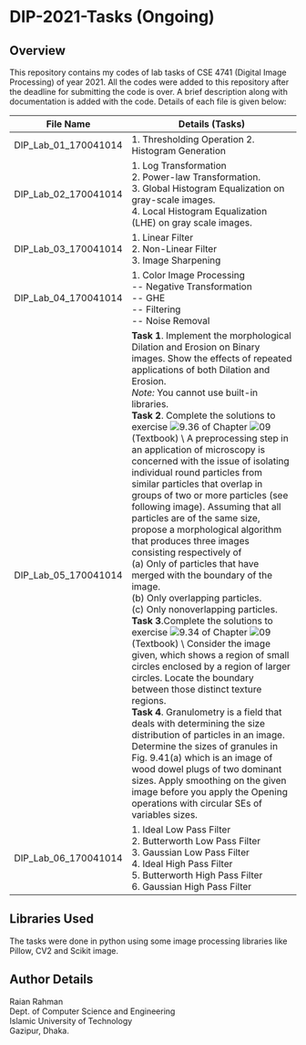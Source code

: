 # DIP-2021-Tasks (Ongoing)

## Overview 

This repository contains my codes of lab tasks of CSE 4741 (Digital Image Processing) of year 2021.  All the codes were added to this repository after the deadline for submitting the code is over. A brief description along with documentation is added with the code. Details of each file is given below:

| File Name  | Details (Tasks)    |
|--|--|
| DIP_Lab_01_170041014 | 1. Thresholding Operation 2. Histogram Generation  |
| DIP_Lab_02_170041014 | 1.  Log Transformation <br>  2. Power-law Transformation. <br> 3. Global Histogram Equalization on gray-scale images.<br> 4. Local Histogram Equalization (LHE) on gray scale images.  |
| DIP_Lab_03_170041014 | 1. Linear Filter <br> 2. Non-Linear Filter <br> 3. Image Sharpening   |
| DIP_Lab_04_170041014 | 1. Color Image Processing <br> -- Negative Transformation <br> -- GHE <br> -- Filtering <br> -- Noise Removal   |
| DIP_Lab_05_170041014 | **Task 1**. Implement the morphological Dilation and Erosion on Binary images. Show the effects of repeated applications of both Dilation and Erosion. <br> *Note:* You cannot use built-in libraries. <br> **Task 2**. Complete the solutions to exercise ![$9.36$](https://render.githubusercontent.com/render/math?math=9.36&mode=inline) of Chapter ![$09$](https://render.githubusercontent.com/render/math?math=09&mode=inline) (Textbook) \ A preprocessing step in an application of microscopy is concerned with the issue of isolating individual round particles from similar particles that overlap in groups of two or more particles (see following image). Assuming that all particles are of the same size, propose a morphological algorithm that produces three images consisting respectively of <br> (a) Only of particles that have merged with the boundary of the image. <br>(b) Only overlapping particles. <br> (c) Only nonoverlapping particles.  <br>**Task 3**.Complete the solutions to exercise ![$9.34$](https://render.githubusercontent.com/render/math?math=9.34&mode=inline) of Chapter ![$09$](https://render.githubusercontent.com/render/math?math=09&mode=inline) (Textbook) \ Consider the image given, which shows a region of small circles enclosed by a region of larger circles. Locate the boundary between those distinct texture regions.  <br> **Task 4**. Granulometry is a field that deals with determining the size distribution of particles in an image. Determine the sizes of granules in Fig. 9.41(a) which is an image of wood dowel plugs of two dominant sizes. Apply smoothing on the given image before you apply the Opening operations with circular SEs of variables sizes. |
| DIP_Lab_06_170041014 |  1. Ideal Low Pass Filter <br> 2. Butterworth Low Pass Filter <br> 3. Gaussian Low Pass Filter <br>4. Ideal High Pass Filter <br> 5. Butterworth High Pass  Filter <br> 6. Gaussian High Pass  Filter  |


 ## Libraries Used
 The tasks were done in python using some image processing libraries like Pillow, CV2 and Scikit image. 

##  Author Details
Raian Rahman <br>
Dept. of Computer Science and Engineering <br>
Islamic University of Technology <br>
Gazipur, Dhaka. 
